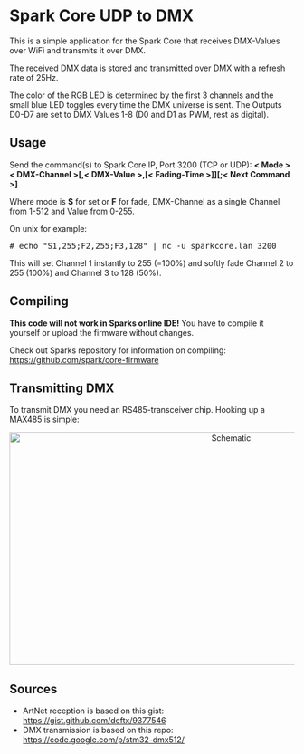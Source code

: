 # Spark Core UDP to DMX
This is a simple application for the Spark Core that receives DMX-Values over WiFi and transmits it over DMX.

The received DMX data is stored and transmitted over DMX with a refresh rate of 25Hz.

The color of the RGB LED is determined by the first 3 channels and the small blue LED toggles every time the DMX universe is sent. The Outputs D0-D7 are set to DMX Values 1-8 (D0 and D1 as PWM, rest as digital).

## Usage

Send the command(s) to Spark Core IP, Port 3200 (TCP or UDP):
__< Mode >< DMX-Channel >[,< DMX-Value >,[< Fading-Time >]][;< Next Command >]__

Where mode is __S__ for set or __F__ for fade, DMX-Channel as a single Channel from 1-512 and Value from 0-255.

On unix for example:
<pre>
# echo "S1,255;F2,255;F3,128" | nc -u sparkcore.lan 3200
</pre>

This will set Channel 1 instantly to 255 (=100%) and softly fade Channel 2 to 255 (100%) and Channel 3 to 128 (50%).


## Compiling
__This code will not work in Sparks online IDE!__
You have to compile it yourself or upload the firmware without changes.

Check out Sparks repository for information on compiling: https://github.com/spark/core-firmware

## Transmitting DMX
To transmit DMX you need an RS485-transceiver chip. Hooking up a MAX485 is simple:

<p align="center" >
  <img src="MAX485-Schematic.png" alt="Schematic" width="768" height="412">
</p>

## Sources
- ArtNet reception is based on this gist: https://gist.github.com/deftx/9377546
- DMX transmission is based on this repo: https://code.google.com/p/stm32-dmx512/
